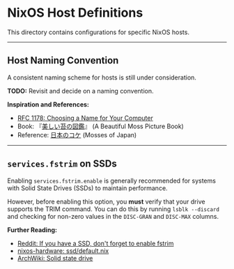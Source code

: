 # NixOS Host Definitions

This directory contains configurations for specific NixOS hosts.

---

## Host Naming Convention

A consistent naming scheme for hosts is still under consideration.

**TODO:** Revisit and decide on a naming convention.

**Inspiration and References:**

- [RFC 1178: Choosing a Name for Your Computer](https://www.rfc-editor.org/rfc/rfc1178)
- Book: 『[美しい苔の図鑑](https://www.natsume.co.jp/books/11126)』 (A Beautiful Moss Picture Book)
- Reference: [日本のコケ](https://hosho.ees.hokudai.ac.jp/tsuyu/top/dct/moss-j.html) (Mosses of Japan)

---

## `services.fstrim` on SSDs

Enabling `services.fstrim.enable` is generally recommended for systems with Solid State Drives (SSDs) to maintain performance.

However, before enabling this option, you **must** verify that your drive supports the TRIM command. You can do this by running `lsblk --discard` and checking for non-zero values in the `DISC-GRAN` and `DISC-MAX` columns.

**Further Reading:**

- [Reddit: If you have a SSD, don't forget to enable fstrim](https://www.reddit.com/r/NixOS/comments/rbzhb1/if_you_have_a_ssd_dont_forget_to_enable_fstrim/)
- [nixos-hardware: ssd/default.nix](https://github.com/NixOS/nixos-hardware/blob/master/common/pc/ssd/default.nix)
- [ArchWiki: Solid state drive](https://wiki.archlinux.org/title/Solid_state_drive)
